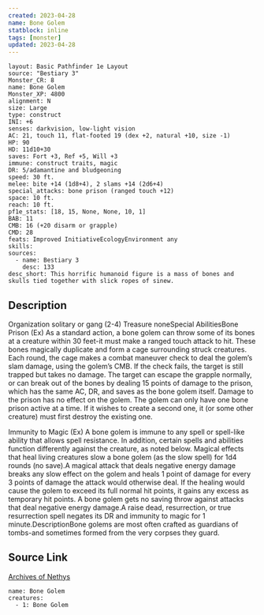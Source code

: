 ```yaml
---
created: 2023-04-28
name: Bone Golem
statblock: inline
tags: [monster]
updated: 2023-04-28
---
```

```statblock
layout: Basic Pathfinder 1e Layout
source: "Bestiary 3"
Monster_CR: 8
name: Bone Golem
Monster_XP: 4800
alignment: N
size: Large
type: construct
INI: +6
senses: darkvision, low-light vision
AC: 21, touch 11, flat-footed 19 (dex +2, natural +10, size -1)
HP: 90
HD: 11d10+30
saves: Fort +3, Ref +5, Will +3
immune: construct traits, magic
DR: 5/adamantine and bludgeoning
speed: 30 ft.
melee: bite +14 (1d8+4), 2 slams +14 (2d6+4)
special_attacks: bone prison (ranged touch +12)
space: 10 ft.
reach: 10 ft.
pf1e_stats: [18, 15, None, None, 10, 1]
BAB: 11
CMB: 16 (+20 disarm or grapple)
CMD: 28
feats: Improved InitiativeEcologyEnvironment any
skills: 
sources:
  - name: Bestiary 3
    desc: 133
desc_short: This horrific humanoid figure is a mass of bones and skulls tied together with slick ropes of sinew.
```
## Description
Organization solitary or gang (2-4)
Treasure noneSpecial AbilitiesBone Prison (Ex) As a standard action, a bone golem can throw some of its bones at a creature within 30 feet-it must make a ranged touch attack to hit. These bones magically duplicate and form a cage surrounding struck creatures. Each round, the cage makes a combat maneuver check to deal the golem’s slam damage, using the golem’s CMB. If the check fails, the target is still trapped but takes no damage. The target can escape the grapple normally, or can break out of the bones by dealing 15 points of damage to the prison, which has the same AC, DR, and saves as the bone golem itself. Damage to the prison has no effect on the golem. The golem can only have one bone prison active at a time. If it wishes to create a second one, it (or some other creature) must first destroy the existing one.

Immunity to Magic (Ex) A bone golem is immune to any spell or spell-like ability that allows spell resistance. In addition, certain spells and abilities function differently against the creature, as noted below. Magical effects that heal living creatures slow a bone golem (as the slow spell) for 1d4 rounds (no save).A magical attack that deals negative energy damage breaks any slow effect on the golem and heals 1 point of damage for every 3 points of damage the attack would otherwise deal. If the healing would cause the golem to exceed its full normal hit points, it gains any excess as temporary hit points. A bone golem gets no saving throw against attacks that deal negative energy damage.A raise dead, resurrection, or true resurrection spell negates its DR and immunity to magic for 1 minute.DescriptionBone golems are most often crafted as guardians of tombs-and sometimes formed from the very corpses they guard.
## Source Link
[Archives of Nethys](https://aonprd.com/MonsterDisplay.aspx?ItemName=Bone%20Golem)
```encounter-table
name: Bone Golem
creatures:
  - 1: Bone Golem
```

